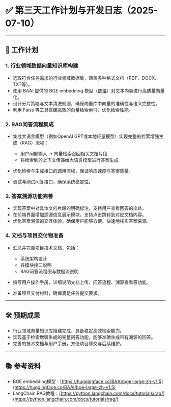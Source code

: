 # ✅ 第三天工作计划与开发日志（2025-07-10）

---

## 📅 工作计划

### 1. 行业领域数据向量知识库构建

* 选取符合任务需求的行业领域数据集，涵盖多种格式文档（PDF、DOCX、TXT等）。
* 使用 BAAI 提供的 BGE embedding 模型（[链接](https://huggingface.co/BAAI/bge-large-zh-v1.5)）对文本内容进行高质量向量化。
* 设计分片策略与文本清洗规则，确保向量库中向量的准确性与语义完整性。
* 利用 Faiss 等工具搭建高效的向量检索索引，优化检索性能。

### 2. RAG问答流程集成

* 集成大语言模型（例如OpenAI GPT或本地轻量模型）实现完整的检索增强生成（RAG）流程：

  * 用户问题输入 → 向量检索召回相关文档片段
  * 将检索到的上下文传递给大语言模型进行答案生成
* 优化检索与生成接口的调用流程，保证响应速度与答案质量。
* 调试与测试问答接口，确保系统稳定性。

### 3. 答案溯源功能完善

* 实现答案中对具体文档片段的明确标注，支持用户查看回答的出处。
* 在前端界面增加溯源信息展示模块，支持点击跳转到对应文档内容。
* 优化答案溯源的交互体验，确保用户能够方便、快速地核实答案来源。

### 4. 文档与项目交付物准备

* 汇总并完善项目技术文档，包括：

  * 系统架构设计
  * 各模块接口说明
  * RAG问答流程图与数据流说明
* 撰写用户操作手册，详细说明文档上传、问答流程、溯源查看等功能。
* 准备项目交付材料，确保满足任务提交要求。

---

## 🛠️ 预期成果

* 行业领域向量知识库搭建完成，具备稳定高效检索能力。
* 实现基于检索增强生成的完整问答功能，能够准确生成带有溯源的回答。
* 完善的技术文档与用户手册，方便项目移交与后续维护。

---

## 📚 参考资料

* BGE embedding模型：[https://huggingface.co/BAAI/bge-large-zh-v1.5](https://huggingface.co/BAAI/bge-large-zh-v1.5)
* LangChain RAG教程：[https://python.langchain.com/docs/tutorials/rag/](https://python.langchain.com/docs/tutorials/rag/)


